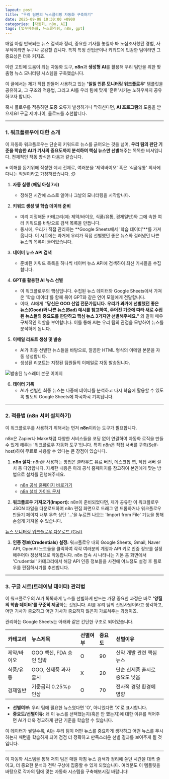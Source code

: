 ```yaml
---
layout: post
title: "우리 팀만의 뉴스클리핑 자동화 구축하기"
date: 2025-09-08 10:30:00 +0900
categories: [자동화, n8n, AI]
tags: [업무자동화, 뉴스클리핑, n8n, gpt]
---
```


매일 아침 반복되는 뉴스 검색과 정리, 중요한 기사를 놓칠까 봐 노심초사했던 경험, 사무직이라면 누구나 공감할 겁니다. 특히 특정 산업군이나 키워드에 민감한 팀이라면 그 중요성은 더욱 커지죠.

이런 고민에 도움이 되는 자동화 도구, **n8n**과 **생성형 AI**를 활용해 우리 팀만을 위한 맞춤형 뉴스 모니터링 시스템을 구축했습니다.

이 글에서는 제가 직접 만들어 사용하고 있는 **'일일 언론 모니터링 워크플로우'** 템플릿을 공유하고, 그 구조와 적용법, 그리고 AI를 우리 팀에 맞게 '훈련'시키는 노하우까지 공유하고자 합니다.

혹시 플로우를 적용하던 도중 오류가 발생하거나 막히신다면, **AI 프로그램**의 도움을 받으세요! 구글 제미나이, 클로드를 추천합니다.

---



### 1. 워크플로우에 대한 소개

이 자동화 워크플로우는 단순히 키워드로 뉴스를 긁어오는 것을 넘어, **우리 팀의 판단 기준을 학습한 AI가 기사의 중요도까지 분석하여 핵심 뉴스만 선별**해주는 똑똑한 비서입니다. 전체적인 작동 방식은 다음과 같습니다.

※ 이해를 돕기위해 작성한 예시 전제로, 여러분을 '제약바이오' 혹은 '식품유통' 회사에 다니는 직원이라고 가정하겠습니다. :D



1.  **자동 실행 (매일 아침 7시)**
    * 정해진 시간에 스스로 일어나 그날의 모니터링을 시작합니다.



2.  **키워드 생성 및 학습 데이터 준비**
    * 미리 지정해둔 카테고리(예: 제약/바이오, 식품/유통, 경제일반)와 그에 속한 여러 키워드를 바탕으로 검색 목록을 만듭니다.
    * 동시에, 우리가 직접 관리하는 **Google Sheets에서 '학습 데이터'**를 가져옵니다. 이 시트에는 과거에 우리가 직접 선별했던 좋은 뉴스와 걸러냈던 나쁜 뉴스의 목록이 들어있습니다.



3.  **네이버 뉴스 API 검색**
    * 준비된 키워드 목록을 하나씩 네이버 뉴스 API에 검색하여 최신 기사들을 수집합니다.



4.  **GPT를 활용한 AI 뉴스 선별**
    * 이 워크플로우의 핵심입니다. 수집된 뉴스 데이터와 Google Sheets에서 가져온 '학습 데이터'를 함께 묶어 GPT와 같은 언어 모델에게 전달합니다.
    * 이때, AI에게 **"당신은 OOO 산업 전문가입니다. 우리가 과거에 선별했던 좋은 뉴스(Good)와 나쁜 뉴스(Bad) 예시를 참고하여, 주어진 기준에 따라 새로 수집된 뉴스들의 중요도를 판단하고 핵심 뉴스 3가지만 선별해주세요."** 와 같이 매우 구체적인 역할을 부여합니다. 이를 통해 AI는 우리 팀의 관점을 모방하여 뉴스를 분석하게 됩니다.



5.  **이메일 리포트 생성 및 발송**
    * AI가 최종 선별한 뉴스들을 바탕으로, 깔끔한 HTML 형식의 이메일 본문을 자동 생성합니다.
    * 생성된 리포트는 지정된 팀원들의 이메일로 자동 발송됩니다.

![발송된 뉴스레터 본문 이미지](assets/img/food-retail-example.png)



6.  **데이터 기록**
    * AI가 선별한 최종 뉴스는 나중에 데이터를 분석하고 다시 학습에 활용할 수 있도록 별도의 Google Sheets에 차곡차곡 기록됩니다.

---



### 2. 적용법 (n8n 서버 설치하기)

이 워크플로우를 사용하기 위해서는 먼저 **n8n**이라는 도구가 필요합니다.

n8n은 Zapier나 Make처럼 다양한 서비스들을 코딩 없이 연결하여 자동화 로직을 만들 수 있게 해주는 '워크플로우 자동화 도구'입니다. 특히 n8n은 직접 서버를 구축(Self-host)하여 무료로 사용할 수 있다는 큰 장점이 있습니다.



1.  **n8n 설치:** n8n을 사용하는 방법은 클라우드 유료 버전, 데스크톱 앱, 직접 서버 설치 등 다양합니다. 자세한 내용은 아래 공식 홈페이지를 참고하여 본인에게 맞는 방법으로 설치를 진행해주세요.
    * [n8n 공식 홈페이지 바로가기](https://n8n.io/)
    * [n8n 설치 가이드 문서](https://docs.n8n.io/hosting/)



2.  **워크플로우 가져오기(Import):** n8n이 준비되었다면, 제가 공유한 이 워크플로우 JSON 파일을 다운로드하여 n8n 편집 화면으로 드래그 앤 드롭하거나 워크플로우 만들기 페이지 내부 우측 상단 '...'을 누르면 나오는 'Import from File' 기능을 통해 손쉽게 가져올 수 있습니다.

[뉴스 모니터링 워크플로우 다운로드 (Gist)](https://gist.github.com/8247826e06c901461bb4a4feca5c5551.git)



3.  **인증 정보(Credentials) 설정:** 워크플로우 내의 Google Sheets, Gmail, Naver API, OpenAI 노드들을 클릭하여 각각 여러분의 계정과 API 키로 인증 정보를 설정해주어야 정상적으로 작동합니다. n8n 접속 시 나타나는 기본 홈 화면에서 'Crudential' 카테고리에서 해당 API 인증 정보들을 사전에 어느정도 설정 후 플로우를 편집하시기를 추천합니다.



---

### 3. 구글 시트(트레이닝 데이터) 관리법

이 워크플로우의 AI가 똑똑하게 뉴스를 선별하게 만드는 가장 중요한 과정은 바로 **'양질의 학습 데이터'를 꾸준히 제공**하는 것입니다. AI를 우리 팀의 신입사원이라고 생각하고, 어떤 기사가 중요하고 어떤 기사가 중요하지 않은지 가르쳐주는 과정이죠.

관리하는 Google Sheets는 아래와 같은 간단한 구조로 되어있습니다.

| 카테고리 | 뉴스제목 | 선별여부 | 중요도 | 선별이유 |
| :--- | :--- | :--- | :--- | :--- |
| 제약/바이오 | OOO 백신, FDA 승인 임박 | O | 90 | 신약 개발 관련 핵심 뉴스 |
| 식품/유통 | OOO, 신제품 과자 출시 | X | 20 | 단순 신제품 출시로 중요도 낮음 |
| 경제일반 | 기준금리 0.25%p 인상 | O | 70 | 전사적 경영 환경에 영향 |

* **선별여부:** 우리 팀에 필요한 뉴스였다면 'O', 아니었다면 'X'로 표시합니다.
* **중요도/선별이유:** 왜 이 뉴스를 선택했는지(혹은 안 했는지)에 대한 이유를 적어주면 AI가 더욱 정교하게 판단 기준을 학습할 수 있습니다.

이 데이터가 쌓일수록, AI는 우리 팀이 어떤 뉴스를 중요하게 생각하고 어떤 뉴스를 무시하는지 패턴을 학습하게 되어 점점 더 정확하고 만족스러운 선별 결과를 보여주게 될 것입니다.

---

이 자동화 시스템을 통해 저희 팀은 매일 아침 뉴스 검색과 정리에 쏟던 시간을 대폭 줄이고, 더 중요한 분석과 전략 구상에 집중할 수 있게 되었습니다. 여러분도 이 템플릿을 바탕으로 각자의 팀에 맞는 자동화 시스템을 구축해보시길 바랍니다!